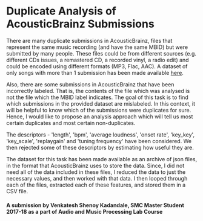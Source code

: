 # Duplicate Analysis of AcousticBrainz Submissions

There are many duplicate submissions in AcousticBrainz, files that represent the same music recording (and have the same MBID) but were submitted by many people. These files could be from different sources (e.g. different CDs issues, a remastered CD, a recorded vinyl, a radio edit) and could be encoded using different formats (MP3, Flac, AAC). A dataset of only songs with more than 1 submission has been made available [here](http://www.dtic.upf.edu/~aporter/amplab/).

Also, there are some submissions in AcousticBrainz that have been incorrectly labeled. That is, the contents of the file which was analysed is not the file which the MBID label indicates. The goal of this task is to find which submissions in the provided dataset are mislabeled. In this context, it will be helpful to know which of the submissions were duplicates for sure. Hence, I would like to propose an analysis approach which will tell us most certain duplicates and most certain non-duplicates.

The descriptors - 'length', 'bpm', 'average loudness', 'onset rate', 'key_key', 'key_scale', 'replaygain' and 'tuning frequency' have been considered. We then rejected some of these descriptors by estimating how useful they are.

The dataset for this task has been made available as an archive of json files, in the format that AcousticBrainz uses to store the data. Since, I did not need all of the data included in these files, I reduced the data to just the necessary values, and then worked with that data. I then looped through each of the files, extracted each of these features, and stored them in a CSV file.

#### A submission by Venkatesh Shenoy Kadandale, SMC Master Student 2017-18 as a part of Audio and Music Processing Lab Course
